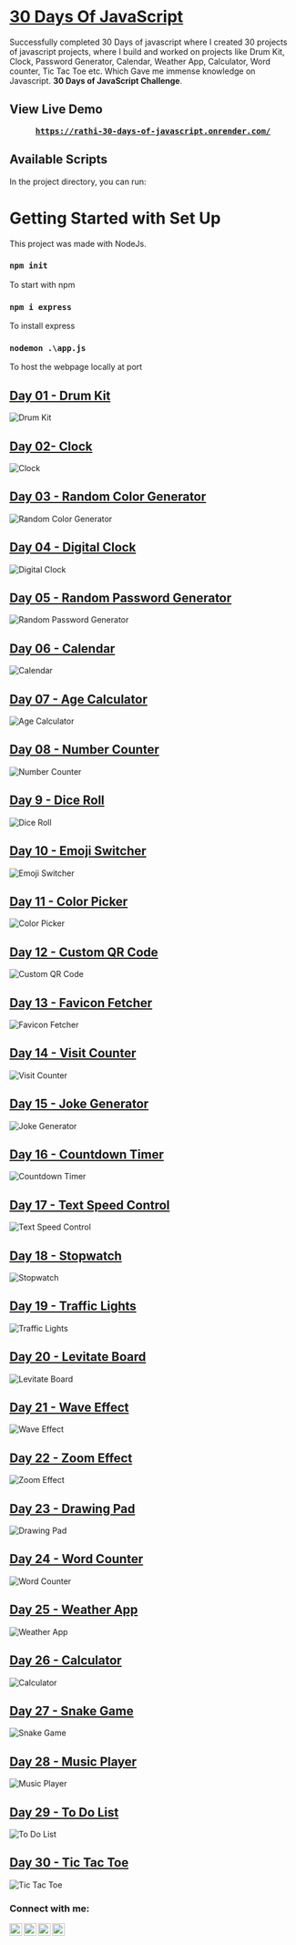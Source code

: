 # [30 Days Of JavaScript](https://rathi-30-days-of-javascript.onrender.com/)
Successfully completed 30 Days of javascript where I created 30 projects of javascript projects, where I build and worked on projects like Drum Kit, Clock, Password Generator, Calendar, Weather App, Calculator, Word counter, Tic Tac Toe etc. Which Gave me immense knowledge on Javascript. <b>30 Days of JavaScript Challenge</b>.

## View Live Demo
<pre><center><a href="https://rathi-30-days-of-javascript.onrender.com/"><b>https://rathi-30-days-of-javascript.onrender.com/</b></a></center></pre>

## Available Scripts

In the project directory, you can run:

# Getting Started with Set Up

This project was made with NodeJs.

### `npm init`

To start with npm

### `npm i express`

To install express

### `nodemon .\app.js`

To host the webpage locally at port

## [Day 01 - Drum Kit](https://rathi-30-days-of-javascript.onrender.com/01-Drum%20Kit/index.html)
![Drum Kit](https://github.com/shinchancode/30-Days-of-Javascript/blob/main/static/img/01.png)

## [Day 02- Clock](https://rathi-30-days-of-javascript.onrender.com/02-Clock/index.html)
![Clock](https://github.com/shinchancode/30-Days-of-Javascript/blob/main/static/img/02.png)

## [Day 03 - Random Color Generator](https://rathi-30-days-of-javascript.onrender.com/03-Random%20Color%20Generator/index.html)
![Random Color Generator](https://github.com/shinchancode/30-Days-of-Javascript/blob/main/static/img/03.png)

## [Day 04 - Digital Clock](https://rathi-30-days-of-javascript.onrender.com/04-Digital%20Clock/index.html)
![Digital Clock](https://github.com/shinchancode/30-Days-of-Javascript/blob/main/static/img/04.png)

## [Day 05 - Random Password Generator](https://rathi-30-days-of-javascript.onrender.com/05-Random%20Password%20Generator/index.html)
![Random Password Generator](https://github.com/shinchancode/30-Days-of-Javascript/blob/main/static/img/05.png)

## [Day 06 - Calendar](https://rathi-30-days-of-javascript.onrender.com/06-Calendar/index.html)
![Calendar](https://github.com/shinchancode/30-Days-of-Javascript/blob/main/static/img/06.png)

## [Day 07 - Age Calculator](https://rathi-30-days-of-javascript.onrender.com/07-Age%20Calculator/index.html)
![Age Calculator](https://github.com/shinchancode/30-Days-of-Javascript/blob/main/static/img/07.png)

## [Day 08 - Number Counter](https://rathi-30-days-of-javascript.onrender.com/08-Number%20Counter/index.html)
![Number Counter](https://github.com/shinchancode/30-Days-of-Javascript/blob/main/static/img/08.png)

## [Day 9 - Dice Roll](https://rathi-30-days-of-javascript.onrender.com/09-Dice%20Roll/index.html)
![Dice Roll](https://github.com/shinchancode/30-Days-of-Javascript/blob/main/static/img/09.png)

## [Day 10 - Emoji Switcher](https://rathi-30-days-of-javascript.onrender.com/10-Emoji%20Switcher/index.html)
![Emoji Switcher](https://github.com/shinchancode/30-Days-of-Javascript/blob/main/static/img/10.png)

## [Day 11 - Color Picker](https://rathi-30-days-of-javascript.onrender.com/11-Color%20Picker/index.html)
![Color Picker](https://github.com/shinchancode/30-Days-of-Javascript/blob/main/static/img/11.png)

## [Day 12 - Custom QR Code](https://rathi-30-days-of-javascript.onrender.com/12-Custom%20QR%20Code/index.html)
![Custom QR Code](https://github.com/shinchancode/30-Days-of-Javascript/blob/main/static/img/12.png)

## [Day 13 - Favicon Fetcher](https://rathi-30-days-of-javascript.onrender.com/13-Favicon%20Fetcher/index.html)
![Favicon Fetcher](https://github.com/shinchancode/30-Days-of-Javascript/blob/main/static/img/13.png)

## [Day 14 - Visit Counter](https://rathi-30-days-of-javascript.onrender.com/14-Visit%20Counter/index.html)
![Visit Counter](https://github.com/shinchancode/30-Days-of-Javascript/blob/main/static/img/14.png)

## [Day 15 - Joke Generator](https://rathi-30-days-of-javascript.onrender.com/15-Joke%20Generator/index.html)
![Joke Generator](https://github.com/shinchancode/30-Days-of-Javascript/blob/main/static/img/15.png)

## [Day 16 - Countdown Timer](https://rathi-30-days-of-javascript.onrender.com/16-Countdown%20Timer/index.html)
![Countdown Timer](https://github.com/shinchancode/30-Days-of-Javascript/blob/main/static/img/16.png)

## [Day 17 - Text Speed Control](https://rathi-30-days-of-javascript.onrender.com/17-Text%20Speed%20Control/index.html)
![Text Speed Control](https://github.com/shinchancode/30-Days-of-Javascript/blob/main/static/img/17.png)

## [Day 18 - Stopwatch](https://rathi-30-days-of-javascript.onrender.com/18-Stopwatch/index.html)
![Stopwatch](https://github.com/shinchancode/30-Days-of-Javascript/blob/main/static/img/18.png)

## [Day 19 - Traffic Lights](https://rathi-30-days-of-javascript.onrender.com/19-Traffic%20Lights/index.html)
![Traffic Lights](https://github.com/shinchancode/30-Days-of-Javascript/blob/main/static/img/19.png)

## [Day 20 - Levitate Board](https://rathi-30-days-of-javascript.onrender.com/20-Levitate%20Board/index.html)
![Levitate Board](https://github.com/shinchancode/30-Days-of-Javascript/blob/main/static/img/20.png)

## [Day 21 - Wave Effect](https://rathi-30-days-of-javascript.onrender.com/21-Wave%20Effect/index.html)
![Wave Effect](https://github.com/shinchancode/30-Days-of-Javascript/blob/main/static/img/21.png)

## [Day 22 - Zoom Effect](https://rathi-30-days-of-javascript.onrender.com/22-Zoom%20Effect/index.html)
![Zoom Effect](https://github.com/shinchancode/30-Days-of-Javascript/blob/main/static/img/22.png)

## [Day 23 - Drawing Pad](https://rathi-30-days-of-javascript.onrender.com/23-Drawing%20Pad/index.html)
![Drawing Pad](https://github.com/shinchancode/30-Days-of-Javascript/blob/main/static/img/23.png)

## [Day 24 - Word Counter](https://rathi-30-days-of-javascript.onrender.com/24-Word%20Counter/index.html)
![Word Counter](https://github.com/shinchancode/30-Days-of-Javascript/blob/main/static/img/24.png)

## [Day 25 - Weather App](https://rathi-30-days-of-javascript.onrender.com/25-Weather%20App/index.html)
![Weather App](https://github.com/shinchancode/30-Days-of-Javascript/blob/main/static/img/25.png)

## [Day 26 - Calculator](https://rathi-30-days-of-javascript.onrender.com/26-Calculator/index.html)
![Calculator](https://github.com/shinchancode/30-Days-of-Javascript/blob/main/static/img/26.png)

## [Day 27 - Snake Game](https://rathi-30-days-of-javascript.onrender.com/27-Snake%20Game/index.html)
![Snake Game](https://github.com/shinchancode/30-Days-of-Javascript/blob/main/static/img/27.png)

## [Day 28 - Music Player](https://rathi-30-days-of-javascript.onrender.com/28-Music%20Player/index.html)
![Music Player](https://github.com/shinchancode/30-Days-of-Javascript/blob/main/static/img/28.png)

## [Day 29 - To Do List](https://rathi-30-days-of-javascript.onrender.com/29-To%20Do%20List/index.html)
![To Do List](https://github.com/shinchancode/30-Days-of-Javascript/blob/main/static/img/29.png)

## [Day 30 - Tic Tac Toe](https://rathi-30-days-of-javascript.onrender.com/30-Tic%20Tac%20Toe/index.html)
![Tic Tac Toe](https://github.com/shinchancode/30-Days-of-Javascript/blob/main/static/img/30.png)

### Connect with me:

[<img align="left" alt="codeSTACKr.com" width="22px" src="https://img.icons8.com/?size=512&id=n9d0Hm43JCPK&format=png" />][website]
[<img align="left" alt="codeSTACKr | Twitter" width="22px" src="https://img.icons8.com/fluency/48/twitter.png" />][twitter]
[<img align="left" alt="codeSTACKr | LinkedIn" width="22px" src="https://raw.githubusercontent.com/rahuldkjain/github-profile-readme-generator/master/src/images/icons/Social/linked-in-alt.svg" />][linkedin]
[<img align="left" alt="codeSTACKr | Instagram" width="22px" src="https://raw.githubusercontent.com/rahuldkjain/github-profile-readme-generator/master/src/images/icons/Social/instagram.svg" />][instagram]

<br />

[website]: https://shinchancode.github.io/3d-react-portfolio/
[twitter]: https://twitter.com/CodeShinchan
[instagram]: https://www.instagram.com/aarti.rathiii
[linkedin]: https://www.linkedin.com/in/aarti-rathi-a6031814b/

